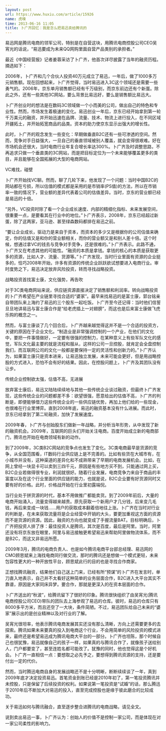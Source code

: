 ```yaml
---
layout: post
url: https://www.huxiu.com/article/15926
name: 虎嗅
time: 2013-06-16 11:05
title: 卜广齐回忆：我是怎么把易迅卖给腾讯的
---
```

易迅网是腾讯电商的领军公司，特别是在自营这块，用腾讯电商控股公司CEO吴宵光的话说，“易迅要成为未来QQ网购里面自营产品类别的承担者。”

最近《中国经营报》记者姜蓉采访了卜广齐，他首次详尽披露了当年的融资历程。摘选如下：

2006年，卜广齐和几个合伙人投资40万元成立了易迅，一年后，做了1000多万元销售额。现在回想起来，卜广齐觉得，当时易迅进入3C这个领域还是需要一些勇气的。2006年，京东单月销售额已经有千万级别，而京东前边还有个新蛋。除此之外，还有一些其他3C网站，要么背景比易迅好，要么是销售额比易迅大。

卜广齐创业时的想法是在数码3C领域做一个小而美的公司，做出自己的特色和专业性。然而，市场发生着极速的变化。易迅创业一年后，京东已经开始拿到第一轮千万美元的融资，并开始迅速在品牌、流量、技术、物流上进行投入，在不同区域开疆拓土，并开始拓宽商品的品类。资本的助力使京东显示出强大的增长性。

此时，卜广齐的观念发生一些变化：早期做垂直B2C还有一些可渗透的空间。然而，竞争对手日益强大，一旦自己的垂直领域被别人覆盖，就会变得很艰难。好在市场机会还很大，当时电商行业年复合增长率达300%。卜广齐及时调整思路，不再追求只做一个垂直类的3C网站，而是把目标定位为一个未来能够覆盖更多的类目，并且能够在全国拓展的大型的电商网站。

VC难找，碰壁

卜广齐开始找VC聊。然而，聊了几轮下来，他发现了一个问题：当时中国B2C的网站都在亏损，所以估值的模式都是采用的是市销率(PS值)的方法，所以在市销率一致的情况下，营业额的差异代表着公司的估值差异。当时，京东的营业额已经是易迅的十倍。

“另外，VC投资时除了看一个企业成长速度、内部的精细化指标、未来发展空间，很重要一点，是要看其在行业中的地位。”卜广齐表示，2008年，京东已经超过新蛋，除了这两家，亚马逊、甚至绿森数码都排在易迅之前。

“要让企业成长，驱动力是来自于资本，而资本的多少又是根据你的公司估值来确定，你的估值又是和你的营业额相关，而你的营业额又是和别人差十倍。这个时候，想通过拿VC的钱去与竞争对手竞争，还是很难的。”卜广齐表示。此路不通，卜广齐又在考虑其他的可能性。“融资的本质是拿钱。拿钱的核心的本质是获取更多的资源，比如人才、流量、货源等。”卜广齐发现，当时行业里面有资源的企业挺多的，恰巧2008年开始，许多有资源的传统企业跃跃欲试想要进入电商行业。审时度势之下，易迅决定放弃风险投资，转而寻找战略投资。

战略投资首找富士康，文化强势，再告吹

对于3C类电商网站来说，供应链资源直接决定了销售额和利润率。转向战略投资的卜广齐希望在产业链里寻找合适的“婆家”。最早来找易迅的是富士康，郭台铭亲自带团队来上海约了易迅的三个股东一起吃饭。卜广齐至今还记得：当时他们信誓旦旦地讲易迅与富士康合作是“给老虎插上一对翅膀”，而这也是后来富士康做飞虎乐购的概念之一。

然而，与富士康谈了几个回合后，卜广齐越来越觉得这并不是一个合适的投资方，关键的原因在于企业文化。“制造业是非常强调控制的一个产业，在他们的文化中，要把一件事情做好，一定要有很强的控制力，在某种意义上有些军队文化的感觉，军队文化最主要的就是流程和服从，这样的公司一旦控股，就肯定会全盘控制我们，而互联网公司的文化一般都是要保持一定的灵活性和创新力的。”卜广齐认为，如果富士康只是资本进来，让易迅独立发展，未来可能会更好，但是用战略控股的方式进入，恐怕不会有好的结果。因此，在控股问题上，卜广齐及其团队没有让步。

传统企业控制欲太强，估值不高，无进展

放弃富士康后，易迅又陆陆续续地与其他一些传统企业谈过融资，但最终卜广齐发现，这些传统企业的问题都差不多：欲望很强，愿意给出的估值不高，卜广齐的判断是，即便能够借力这些传统企业的一些供应链优势，再加上他们给的一些现金，也很难在行业里博弈。直到2008年底，易迅的融资基本没有什么进展。而此时，京东已经拿到了第二轮融资，加快了发展速度。

2009年春，卜广齐与创始股东们做新一年战略，并分析当年形势，从中发现了新的融资机会。2009年，互联网的巨头们开始关注电商。百度开始成立新的电商部门，腾讯也开始在电商领域有新的动作。

到了2009年，3C类B2C网站的竞争点也发生了变化。3C类电商最早是货源的竞争，从全国范围看，IT数码行业供应链上是不完善的。比如有些货在大城市有，在小城市并没有，这种渠道的差异化和不成熟带来了早期的电商发展机会。比如，在网上曾经一块显卡可以卖到三四千元，原因是有些地方买不到，只能通过网上买，B2C企业若做得很专业，利润就很好。随着行业发展，电商竞争力来自于商品的丰富度以及在这个行业里面的供应链的能力，也就是说，B2C企业要有好货源同时又要有好的价格。此时，价格战开始在行业里初露端倪。

当行业处于拼货源的时代，基本不用做推广都能卖货。到了2009年前后，大量的电商开始涌入，流量变得越来越贵。原先获取一个新用户才几分钱，后来变几毛钱，再后来变成一块钱……用户的获取成本翻着倍地往上涨。卜广齐在当时对行业的判断是，在未来获取流量将是企业经营中开销的大头，要更加重视这方面的资源而不是货源的资源。因此，融资的方向也就变成了手握流量BAT。目标明确后，卜广齐把投资人排了序：最佳投资人是腾讯，其次是百度，最后是阿里。当时，阿里还没有将京东放在眼里，阿里与易迅接触更希望易迅来帮助阿里做物流体系，而不是B2C，而这又非易迅所愿。

2009年3月，腾讯的电商负责人、也是如今腾讯电商平台部总经理、易迅网的CMO顾思斌来上海找电商同行做交流，那时的腾讯还是想做一个模式更轻，未来包容性更大的一种开放性平台，顾思斌此行的目的也是寻找合作商家。

正想找腾讯融资，结果他们自己送上门来，已经有所“预谋”的卜广齐在发言时，单刀直入地表示，自己并不太看好这种简单的业务层面合作，B2C进入大平台其实不靠谱，原因是大家同床异梦。要合作，那就是更深入的在资本层面的合作。

卜广齐送出的“秋波”，给腾讯留下了很好的印象。腾讯很快组织了由吴宵光(腾讯电商控股公司CEO)带队的团队去上海参观了易迅的仓库。彼时，易迅的仓库只有8000多平方米，而且还空了一大块，条件简陋。不过，易迅团队给自己未来的“婆家”展示出的是创业精神以及对行业的了解。

吴宵光很坦率，他表示腾讯电商发展其实还没有那么清晰，方向上还需要更多的去探索。腾讯如果未来要真的投入到电商这个行业，不会用简单的风险投资的模式进来，最终还是希望易迅成为腾讯电商大平台的一部分。卜广齐也坦陈，那个时候自己也很犹豫，易迅就像自己的孩子一样，如果真的与腾讯合作了，就像孩子送给别人，门户都要变了，甚至连姓名都可能改了。犹豫的同时，他也觉得这是个好机会。卜广齐一直相信一点：要想取之必先予之，要想得到腾讯资源的支持，还是要付出一定的代价。

然而，当时腾迅电商自身的发展战略还不是十分明晰，断断续续谈了一年，真到2009年底才决定投资易迅。首笔资金到账已经是2010年初了，第一笔投资腾讯并未控股，只是保留了后续投资的权利。如果说第一笔投资是“试婚”的话，那么腾迅于2010年后不断加大对易迅的投入，直至完成控股也是缘于彼此磨合的比较成功。

关于易迅如何与腾讯融合，直至逐步整合进腾讯的电商战略，请见全文。

说到卖出易迅一事，卜广齐认为：创始人的价值不是控制一家公司，而是体现在对一家公司柔性的影响力。

